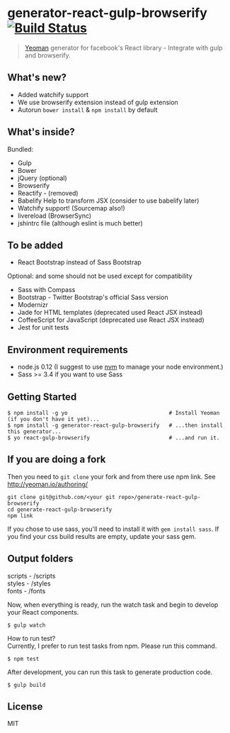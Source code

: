 # generator-react-gulp-browserify [![Build Status](https://secure.travis-ci.org/randylien/generator-react-gulp-browserify.png?branch=master)](https://travis-ci.org/randylien/generator-react-gulp-browserify)

> [Yeoman](http://yeoman.io) generator for facebook's React library - Integrate with gulp and browserify.

## What's new?

* Added watchify support
* We use browserify extension instead of gulp extension
* Autorun `bower install` & `npm install` by default


## What's inside?

Bundled:

* Gulp
* Bower
* jQuery (optional)
* Browserify
* Reactify - (removed)
* Babelify Help to transform JSX (consider to use babelify later)
* Watchify support! (Sourcemap also!)
* livereload (BrowserSync)
* jshintrc file (although eslint is much better)

## To be added
* React Bootstrap instead of Sass Bootstrap

Optional: and some should not be used except for compatibility

* Sass with Compass
* Bootstrap - Twitter Bootstrap's official Sass version 
* Modernizr
* Jade for HTML templates (deprecated used React JSX instead)
* CoffeeScript for JavaScript (deprecated use React JSX instead)
* Jest for unit tests

## Environment requirements

* node.js 0.12 (I suggest to use [nvm](https://github.com/creationix/nvm) to manage your node environment.)
* Sass >= 3.4 if you want to use Sass


## Getting Started

```
$ npm install -g yo                                # Install Yeoman (if you don't have it yet)...
$ npm install -g generator-react-gulp-browserify   # ...then install this generator...
$ yo react-gulp-browserify                         # ...and run it.
```

## If you are doing a fork
Then you need to `git clone` your fork and from there use npm link. See
http://yeoman.io/authoring/

```
git clone git@github.com/<your git repo>/generate-react-gulp-browserify
cd generate-react-gulp-browserify
npm link
```

If you chose to use sass, you'll need to install it with `gem install sass`.
If you find your css build results are empty, update your sass gem.

## Output folders 

scripts - /scripts  
styles - /styles  
fonts - /fonts  


Now, when everything is ready, run the watch task and begin to develop your React components.

```
$ gulp watch
```

How to run test?  
Currently, I prefer to run test tasks from npm. Please run this command.
```
$ npm test
```

After development, you can run this task to generate production code.
```
$ gulp build
```

## License

MIT
